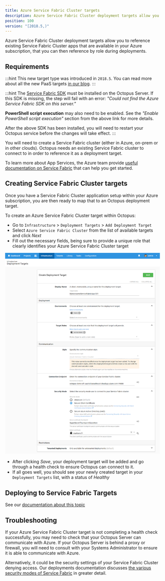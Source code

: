 ```yaml
---
title: Azure Service Fabric Cluster targets
description: Azure Service Fabric Cluster deployment targets allow you to reference existing Service Fabric Cluster apps that are available in your Azure subscription, that you can then reference by role during deployments.
position: 100
version: "[2018.5,)"
---
```


Azure Service Fabric Cluster deployment targets allow you to reference existing Service Fabric Cluster apps that are available in your Azure subscription, that you can then reference by role during deployments.

## Requirements

:::hint
This new target type was introduced in `2018.5`. You can read more about all the new PaaS targets [in our blog](https://octopusdeploy.com/blog/paas-targets).
:::

:::hint
The [Service Fabric SDK](https://g.octopushq.com/ServiceFabricSdkDownload) must be installed on the Octopus Server. If this SDK is missing, the step will fail with an error: _"Could not find the Azure Service Fabric SDK on this server."_

**PowerShell script execution** may also need to be enabled. See the _"Enable PowerShell script execution"_ section from the above link for more details.

After the above SDK has been installed, you will need to restart your Octopus service before the changes will take effect.
:::

You will need to create a Service Fabric cluster (either in Azure, on-prem or in other clouds). Octopus needs an existing Service Fabric cluster to connect to in order to reference it as a deployment target.

To learn more about App Services, the Azure team provide [useful documentation on Service Fabric](https://azure.microsoft.com/en-au/services/service-fabric/) that can help you get started.

## Creating Service Fabric Cluster targets

Once you have a Service Fabric Cluster application setup within your Azure subscription, you are then ready to map that to an Octopus deployment target.

To create an Azure Service Fabric Cluster target within Octopus:

- Go to `Infrastructure` > `Deployment Targets` > `Add Deployment Target`
- Select `Azure Service Fabric Cluster` from the list of available targets and click _Next_
- Fill out the necessary fields, being sure to provide a unique role that clearly identifies your Azure Service Fabric Cluster target

![](create-azure-service-fabric-cluster-target.png "width=500")

- After clicking _Save_, your deployment target will be added and go through a health check to ensure Octopus can connect to it.
- If all goes well, you should see your newly created target in your `Deployment Targets` list, with a status of _Healthy_

## Deploying to Service Fabric Targets

See our [documentation about this topic](/docs/deploying-applications/azure-deployments/deploying-to-service-fabric/index.md)

## Troubleshooting

If your Azure Service Fabric Cluster target is not completing a health check successfully, you may need to check that your Octopus Server can communicate with Azure. If your Octopus Server is behind a proxy or firewall, you will need to consult with your Systems Administrator to ensure it is able to communicate with Azure.

Alternatively, it could be the security settings of your Service Fabric Cluster denying access. Our deployments documentation discusses [the various security modes of Service Fabric](/docs/deploying-applications/azure-deployments/deploying-to-service-fabric/index.md#security-modes) in greater detail.
